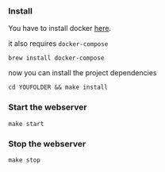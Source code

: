 ### Install
You have to install docker [here](https://www.docker.com/products/docker).

it also requires `docker-compose`
```
brew install docker-compose
```

now you can install the project dependencies
```
cd YOUFOLDER && make install
```

### Start the webserver
```
make start
```


### Stop the webserver
```
make stop
```
